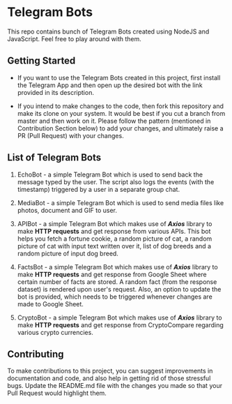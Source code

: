 # Telegram Bots

This repo contains bunch of Telegram Bots created using NodeJS and JavaScript. Feel free to play around with them.

## Getting Started

* If you want to use the Telegram Bots created in this project, first install the Telegram App and then open up the desired bot with the link provided in its description.

* If you intend to make changes to the code, then fork this repository and make its clone on your system. It would be best if you cut a branch from master and then work on it. Please follow the pattern (mentioned in Contribution Section below) to add your changes, and ultimately raise a PR (Pull Request) with your changes.

## List of Telegram Bots

1. EchoBot - a simple Telegram Bot which is used to send back the message typed by the user. The script also logs the events (with the timestamp) triggered by a user in a separate group chat.

2. MediaBot - a simple Telegram Bot which is used to send media files like photos, document and GIF to user.

3. APIBot - a simple Telegram Bot which makes use of **_Axios_** library to make **HTTP requests** and get response from various APIs. This bot helps you fetch a fortune cookie, a random picture of cat, a random picture of cat with input text written over it, list of dog breeds and a random picture of input dog breed.

4. FactsBot - a simple Telegram Bot which makes use of **_Axios_** library to make **HTTP requests** and get response from Google Sheet where certain number of facts are stored. A random fact (from the response dataset) is rendered upon user's request. Also, an option to update the bot is provided, which needs to be triggered whenever changes are made to Google Sheet.

5. CryptoBot - a simple Telegram Bot which makes use of **_Axios_** library to make **HTTP requests** and get response from CryptoCompare regarding various crypto currencies.

## Contributing

To make contributions to this project, you can suggest improvements in documentation and code, and also help in getting rid of those stressful bugs. Update the README.md file with the changes you made so that your Pull Request would highlight them.